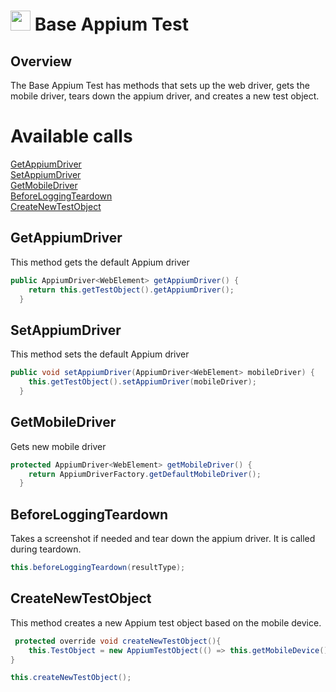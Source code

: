 # <img src="resources/MAQS.jpg" height="32" width="32"> Base Appium Test

## Overview
The Base Appium Test has methods that sets up the web driver, gets the mobile driver, tears down the appium driver, and creates a new test object. 

# Available calls
[GetAppiumDriver](#GetAppiumDriver)  
[SetAppiumDriver](#SetAppiumDriver)  
[GetMobileDriver](#GetMobileDriver)  
[BeforeLoggingTeardown](#BeforeLoggingTeardown)  
[CreateNewTestObject](#CreateNewTestObject)  

## GetAppiumDriver
This method gets the default Appium driver
```java
public AppiumDriver<WebElement> getAppiumDriver() {
    return this.getTestObject().getAppiumDriver();
  }
```

## SetAppiumDriver
This method sets the default Appium driver
```java
public void setAppiumDriver(AppiumDriver<WebElement> mobileDriver) {
    this.getTestObject().setAppiumDriver(mobileDriver);
  }
```

## GetMobileDriver
Gets new mobile driver
```java
protected AppiumDriver<WebElement> getMobileDriver() {
    return AppiumDriverFactory.getDefaultMobileDriver();
  }
```

## BeforeLoggingTeardown
Takes a screenshot if needed and tear down the appium driver. It is called during teardown.
```java
this.beforeLoggingTeardown(resultType);
```

## CreateNewTestObject
This method creates a new Appium test object based on the mobile device.
```java
 protected override void createNewTestObject(){
    this.TestObject = new AppiumTestObject(() => this.getMobileDevice(), this.createLogger(), this.getFullyQualifiedTestClassName());
}

this.createNewTestObject();
```